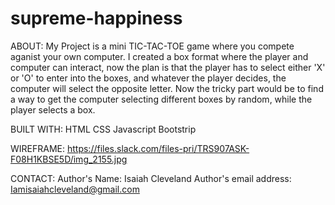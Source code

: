 # supreme-happiness

ABOUT:
My Project is a mini TIC-TAC-TOE game where you compete aganist your own computer.
I created a box format where the player and computer can interact, now the plan is that the player has to select either 'X' or 'O' to enter into the boxes, and whatever the player decides, the computer will select the opposite letter. Now the tricky part would be to find a way to get the computer selecting different boxes by random, while the player selects a box.

BUILT WITH:
HTML
CSS
Javascript
Bootstrip

WIREFRAME:
https://files.slack.com/files-pri/TRS907ASK-F08H1KBSE5D/img_2155.jpg

CONTACT:
Author's Name: Isaiah Cleveland
Author's email address: Iamisaiahcleveland@gmail.com
